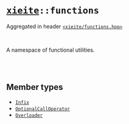 # [`xieite`](../README.md)`::functions`
Aggregated in header [`<xieite/functions.hpp>`](../include/xieite/functions.hpp)

<br/>

A namespace of functional utilities.

<br/><br/>

## Member types
- [`Infix`](../docs/functions/Infix.md)
- [`OptionalCallOperator`](../docs/functions/OptionalCallOperator.md)
- [`Overloader`](../docs/functions/Overloader.md)
